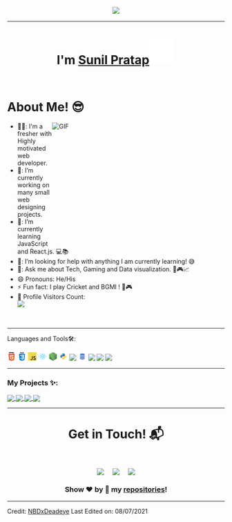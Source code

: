 <p align="center">
  <img src="https://miro.medium.com/max/2048/1*OohqW5DGh9CQS4hLY5FXzA.png" height="230"/>
</p>
<hr>
<h1 align="center">I'm <a href="https://github.com/Aryagm">Sunil Pratap<a><img src="https://github.com/Kathryn-Jie/Kathryn-Jie/blob/main/wave.gif" width="60px"/></h1>
<Br>
<h1>About Me! 😎</h1>
  <img align="right" alt="GIF" src="https://owaisnoor.info/blog/wp-content/uploads/2019/03/maxresdefault.jpg" width="400" height="280" />

- 👨‍🎓: I'm a fresher with Highly motivated web developer.
- 🔭: I’m currently working on many small web designing projects.
- 🌱: I’m currently learning JavaScript and React.js. 💻📚
- 🤔: I’m looking for help with anything I am currently learning! 😅
- 💬: Ask me about Tech, Gaming and Data visualization. 📱🎮📈
- 😄  Pronouns: He/His
- ⚡  Fun fact: I play Cricket and BGMI ! 🏏🎮
- 🎢 Profile Visitors Count:  
![](https://visitor-badge.glitch.me/badge?page_id=NBDxDeadeye.NBDxDeadeye)
<br/>

---

<!-- <details> -->
<summary>
Languages and Tools🛠:
</summary>
  <br/>
<code><img height="20" src="https://raw.githubusercontent.com/github/explore/80688e429a7d4ef2fca1e82350fe8e3517d3494d/topics/html/html.png"></code>
<code><img height="20" src="https://raw.githubusercontent.com/github/explore/80688e429a7d4ef2fca1e82350fe8e3517d3494d/topics/css/css.png"></code>
<code><img height="20" src="https://raw.githubusercontent.com/github/explore/80688e429a7d4ef2fca1e82350fe8e3517d3494d/topics/javascript/javascript.png"></code>
<code><img height="20" src="https://raw.githubusercontent.com/github/explore/80688e429a7d4ef2fca1e82350fe8e3517d3494d/topics/react/react.png"></code>
<code><img height="20" src="https://raw.githubusercontent.com/github/explore/80688e429a7d4ef2fca1e82350fe8e3517d3494d/topics/nodejs/nodejs.png"></code>
<code><img height="20" src="https://raw.githubusercontent.com/github/explore/80688e429a7d4ef2fca1e82350fe8e3517d3494d/topics/python/python.png"></code>
<code><img height="20" src="https://upload.wikimedia.org/wikipedia/commons/thumb/a/ae/Github-desktop-logo-symbol.svg/1024px-Github-desktop-logo-symbol.svg.png"></code>
<code><img height="20" src="https://raw.githubusercontent.com/github/explore/80688e429a7d4ef2fca1e82350fe8e3517d3494d/topics/sql/sql.png"></code>
<code><img height="20" src="https://upload.wikimedia.org/wikipedia/commons/thumb/b/b2/Bootstrap_logo.svg/1024px-Bootstrap_logo.svg.png"></code>
<code><img height="20" src="https://cdn.iconscout.com/icon/free/png-512/c-programming-569564.png"></code>
<code><img height="20" src="https://upload.wikimedia.org/wikipedia/commons/thumb/9/9a/Visual_Studio_Code_1.35_icon.svg/1024px-Visual_Studio_Code_1.35_icon.svg.png"></code>
<!-- </details> -->

---

<!-- <details> -->
<!-- <Br> -->
### My Projects ✨:
  
<a href="https://github.com/NBDxDeadeye/gymwebsite">
  <img align="center" src="https://github-readme-stats.vercel.app/api/pin/?username=NBDxDeadeye&repo=gymwebsite&theme=tokyonight" />
</a>

<a href="https://github.com/NBDxDeadeye/GamingWebsite">
 <img align="center" src="https://github-readme-stats.vercel.app/api/pin/?username=NBDxDeadeye&repo=GamingWebsite&theme=tokyonight" />
</a>

<a href="https://github.com/NBDxDeadeye/Todo">
 <img align="center" src="https://github-readme-stats.vercel.app/api/pin/?username=NBDxDeadeye&repo=Todo&theme=tokyonight" />
</a>
  
 <a href="https://github.com/NBDxDeadeye/Student-Library">
 <img align="center" src="https://github-readme-stats.vercel.app/api/pin/?username=NBDxDeadeye&repo=Student-Library&theme=tokyonight" />
</a>
  
<hr>
<h1 align="center">Get in Touch! 📬</h1>
<Br>
<p align="center">
<a href="https://www.linkedin.com/in/sunil-pratap-951326132/" target="blank"><img align="center" src="https://img.shields.io/badge/Sunil Pratap-0077B5?style=for-the-badge&logo=linkedin&logoColor=white" /></a> &nbsp;&nbsp;&nbsp;  <a href="mailto:sunilpratap386@gmial.com" target="blank"><img align="center" src="https://img.shields.io/badge/sunilpratap386@gmail.com-D14836?style=for-the-badge&logo=gmail&logoColor=white" /></a>    &nbsp;&nbsp;&nbsp;       <a href="https://github.com/NBDxDeadeye" target="blank"><img align="center" src="https://img.shields.io/badge/NBDxDeadeye-100000?style=for-the-badge&logo=github&logoColor=white" /></a>
</p>
  
<div align="center">
  

### Show ❤️ by 🌟 my [repositories](https://github.com/NBDxDeadeye?tab=repositories)!

</div>
  
---

Credit: [NBDxDeadeye](https://github.com/NBDxDeadeye)
Last Edited on: 08/07/2021
